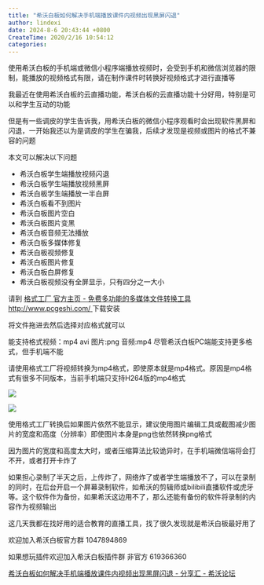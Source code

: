```yaml
---
title: "希沃白板如何解决手机端播放课件内视频出现黑屏闪退"
author: lindexi
date: 2024-8-6 20:43:44 +0800
CreateTime: 2020/2/16 10:54:12
categories: 
---
```


使用希沃白板的手机端或微信小程序端播放视频时，会受到手机和微信浏览器的限制，能播放的视频格式有限，请在制作课件时转换好视频格式才进行直播等

<!--more-->


<!-- CreateTime:2020/2/16 10:54:12 -->



我最近在使用希沃白板的云直播功能，希沃白板的云直播功能十分好用，特别是可以和学生互动的功能

但是有一些调皮的学生告诉我，用希沃白板的微信小程序观看时会出现软件黑屏和闪退，一开始我还以为是调皮的学生在骗我，后续才发现是视频或图片的格式不兼容的问题

本文可以解决以下问题

- 希沃白板学生端播放视频闪退
- 希沃白板学生端播放视频黑屏
- 希沃白板学生端播放一半白屏
- 希沃白板看不到图片
- 希沃白板图片空白
- 希沃白板图片变黑
- 希沃白板音频无法播放
- 希沃白板多媒体修复
- 希沃白板视频修复
- 希沃白板图片修复
- 希沃白板白屏修复
- 希沃白板视频没有全屏显示，只有四分之一大小

请到 [格式工厂 官方主页 - 免费多功能的多媒体文件转换工具 http://www.pcgeshi.com/ ](http://www.pcgeshi.com/ ) 下载安装

将文件拖进去然后选择对应格式就可以

能支持格式视频：mp4 avi 图片:png 音频:mp4 尽管希沃白板PC端能支持更多格式，但手机端不能

请使用格式工厂将视频转换为mp4格式，即使原本就是mp4格式。原因是mp4格式有很多不同版本，当前手机端只支持H264版的mp4格式

![](http://cdn.lindexi.site/lindexi%2FIMG_5930.PNG)

![](http://cdn.lindexi.site/lindexi%2FIMG_5931.PNG)

使用格式工厂转换后如果图片依然不能显示，建议使用图片编辑工具或截图减少图片的宽度和高度（分辨率）即使图片本身是png也依然转换png格式

因为图片的宽度和高度太大时，或者压缩算法比较诡异时，在手机端微信端将会打不开，或者打开卡炸了

如果担心录制了半天之后，上传炸了，网络炸了或者学生端播放不了，可以在录制的同时，在后台开启一个屏幕录制软件，如希沃的剪辑师或bilibili直播软件或虎牙等。这个软件作为备份，如果希沃这边用不了，那么还能有备份的软件将录制的内容作为视频输出

这几天我都在找好用的适合教育的直播工具，找了很久发现就是希沃白板最好用了

欢迎加入希沃白板官方群 1047894869

如果想玩插件欢迎加入希沃白板插件群 非官方 619366360

[希沃白板如何解决手机端播放课件内视频出现黑屏闪退 - 分享汇 - 希沃论坛](http://bbs.seewoedu.cn/forum.php?mod=viewthread&tid=24583&extra= )

